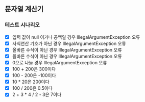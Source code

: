 ## 문자열 계산기

### 테스트 시나리오
- [x] 입력 값이 null 이거나 공백일 경우 IllegalArgumentException 오류
- [x] 사칙연산 기호가 아닌 경우 IllegalArgumentException 오류
- [x] 올바른 수식이 아닌 경우 IllegalArgumentException 오류
- [x] 올바른 수식이 아닌 경우 IllegalArgumentException 오류
- [x] 0으로 나눌 경우 IllegalArgumentException 오류
- [x] 100 + 200은 300이다
- [x] 100 - 200은 -100이다
- [x] 10 * 20은 200이다
- [x] 100 / 200은 0.5이다
- [x] 2 + 3 * 4 / 2 - 3은 7이다